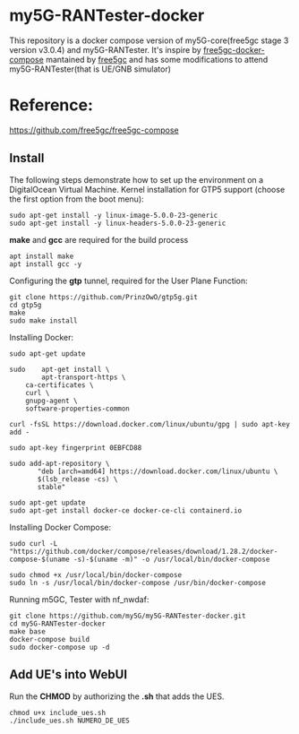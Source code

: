 # my5G-RANTester-docker
This repository is a docker compose version of my5G-core(free5gc stage 3 version v3.0.4) and my5G-RANTester. It's inspire by [free5gc-docker-compose](https://github.com/free5gc/free5gc-compose) mantained by [free5gc](https://github.com/free5gc) and has some modifications to attend my5G-RANTester(that is UE/GNB simulator)

# Reference:
https://github.com/free5gc/free5gc-compose


## Install
The following steps demonstrate how to set up the environment on a DigitalOcean Virtual Machine.
Kernel installation for GTP5 support (choose the first option from the boot menu):
```
sudo apt-get install -y linux-image-5.0.0-23-generic
sudo apt-get install -y linux-headers-5.0.0-23-generic
```
**make** and **gcc** are required for the build process
```
apt install make
apt install gcc -y
```

Configuring the **gtp** tunnel, required for the User Plane Function:
```
git clone https://github.com/PrinzOwO/gtp5g.git
cd gtp5g
make
sudo make install
```

Installing Docker:
```
sudo apt-get update
	
sudo 	apt-get install \
     	apt-transport-https \
	ca-certificates \
	curl \
	gnupg-agent \
	software-properties-common
		    
curl -fsSL https://download.docker.com/linux/ubuntu/gpg | sudo apt-key add -		    
	
sudo apt-key fingerprint 0EBFCD88
				    
sudo add-apt-repository \
	   "deb [arch=amd64] https://download.docker.com/linux/ubuntu \
	   $(lsb_release -cs) \
	   stable"
	   
sudo apt-get update
sudo apt-get install docker-ce docker-ce-cli containerd.io
```
  	
Installing Docker Compose:
 ``` 
sudo curl -L "https://github.com/docker/compose/releases/download/1.28.2/docker-compose-$(uname -s)-$(uname -m)" -o /usr/local/bin/docker-compose
  	
sudo chmod +x /usr/local/bin/docker-compose
sudo ln -s /usr/local/bin/docker-compose /usr/bin/docker-compose 
```
  	  	
Running m5GC, Tester with nf_nwdaf:
``` 
git clone https://github.com/my5G/my5G-RANTester-docker.git
cd my5G-RANTester-docker
make base
docker-compose build
sudo docker-compose up -d 
```

## Add UE's into WebUI
 Run the **CHMOD** by authorizing the **.sh** that adds the UES.
``` 
chmod u+x include_ues.sh 
./include_ues.sh NUMERO_DE_UES
```
